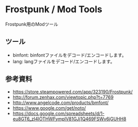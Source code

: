 # Frostpunk / Mod Tools
Frostpunk用のModツール

## ツール
- binfont: binfontファイルをデコード/エンコードします。
- lang: langファイルをデコード/エンコードします。

## 参考資料
- https://store.steampowered.com/app/323190/Frostpunk/
- http://forum.zenhax.com/viewtopic.php?t=7769
- http://www.angelcode.com/products/bmfont/
- https://www.google.com/get/noto/
- https://docs.google.com/spreadsheets/d/1-eu8GT6_zI4IOTHWFymplV81GJj1Q469FSWv6jGUHH8

